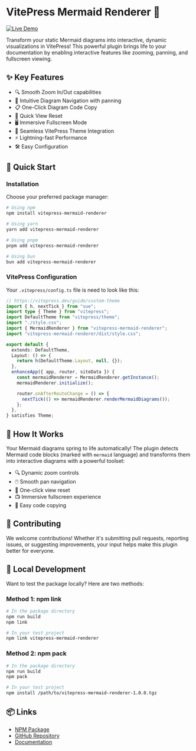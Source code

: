 # VitePress Mermaid Renderer 🎨

[![Live Demo](https://img.shields.io/badge/demo-live-brightgreen)](https://vitepress-mermaid-renderer.vercel.app/)

Transform your static Mermaid diagrams into interactive, dynamic visualizations in VitePress! This powerful plugin brings life to your documentation by enabling interactive features like zooming, panning, and fullscreen viewing.

## ✨ Key Features

- 🔍 Smooth Zoom In/Out capabilities
- 🔄 Intuitive Diagram Navigation with panning
- 📋 One-Click Diagram Code Copy
- 📏 Quick View Reset
- 🖥️ Immersive Fullscreen Mode
- 🎨 Seamless VitePress Theme Integration
- ⚡ Lightning-fast Performance
- 🛠️ Easy Configuration

## 🚀 Quick Start

### Installation

Choose your preferred package manager:

```bash
# Using npm
npm install vitepress-mermaid-renderer

# Using yarn
yarn add vitepress-mermaid-renderer

# Using pnpm
pnpm add vitepress-mermaid-renderer

# Using bun
bun add vitepress-mermaid-renderer
```

### VitePress Configuration

Your `.vitepress/config.ts` file is need to look like this:

```typescript
// https://vitepress.dev/guide/custom-theme
import { h, nextTick } from "vue";
import type { Theme } from "vitepress";
import DefaultTheme from "vitepress/theme";
import "./style.css";
import { MermaidRenderer } from "vitepress-mermaid-renderer";
import "vitepress-mermaid-renderer/dist/style.css";

export default {
  extends: DefaultTheme,
  Layout: () => {
    return h(DefaultTheme.Layout, null, {});
  },
  enhanceApp({ app, router, siteData }) {
    const mermaidRenderer = MermaidRenderer.getInstance();
    mermaidRenderer.initialize();

    router.onAfterRouteChange = () => {
      nextTick(() => mermaidRenderer.renderMermaidDiagrams());
    };
  },
} satisfies Theme;
```

## 🔧 How It Works

Your Mermaid diagrams spring to life automatically! The plugin detects Mermaid code blocks (marked with `mermaid` language) and transforms them into interactive diagrams with a powerful toolset:

- 🔍 Dynamic zoom controls
- 🖱️ Smooth pan navigation
- 🎯 One-click view reset
- 📺 Immersive fullscreen experience
- 📝 Easy code copying

## 🤝 Contributing

We welcome contributions! Whether it's submitting pull requests, reporting issues, or suggesting improvements, your input helps make this plugin better for everyone.

## 🧪 Local Development

Want to test the package locally? Here are two methods:

### Method 1: npm link

```bash
# In the package directory
npm run build
npm link

# In your test project
npm link vitepress-mermaid-renderer
```

### Method 2: npm pack

```bash
# In the package directory
npm run build
npm pack

# In your test project
npm install /path/to/vitepress-mermaid-renderer-1.0.0.tgz
```

## 📦 Links

- [NPM Package](https://www.npmjs.com/package/vitepress-mermaid-renderer)
- [GitHub Repository](https://github.com/sametcn99/vitepress-mermaid-renderer)
- [Documentation](https://vitepress-mermaid-renderer.vercel.app/)
